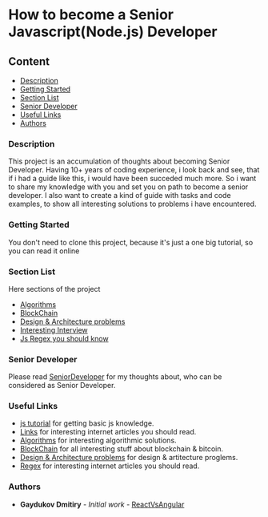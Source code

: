# How to become a Senior Javascript(Node.js) Developer

## Content
* [Description](#description)
* [Getting Started](#getting-started)
* [Section List](#section-list)
* [Senior Developer](#senior-developer)
* [Useful Links](#useful-links)
* [Authors](#authors)

### Description
This project is an accumulation of thoughts about becoming Senior Developer.
Having 10+ years of coding experience, i look back and see, that if i had a guide like this, i would have been succeded much more.
So i want to share my knowledge with you and set you on path to become a senior developer.
I also want to create a kind of guide with tasks and code examples, to show all interesting solutions to problems i have encountered.

### Getting Started

You don't need to clone this project, because it's just a one big tutorial, so you can read it online

### Section List

Here sections of the project
* [Algorithms](https://github.com/dgaydukov/how-to-become-a-senior-js-developer/tree/master/algorithm)
* [BlockChain](https://github.com/dgaydukov/how-to-become-a-senior-js-developer/tree/master/blockchain)
* [Design & Architecture problems](https://github.com/dgaydukov/how-to-become-a-senior-js-developer/tree/master/design-and-architecture)
* [Interesting Interview](https://github.com/dgaydukov/how-to-become-a-senior-js-developer/blob/master/interview/README.md)
* [Js Regex you should know](https://github.com/dgaydukov/how-to-become-a-senior-js-developer/tree/master/regex)

### Senior Developer

Please read [SeniorDeveloper](https://github.com/dgaydukov/how-to-become-a-senior-js-developer/blob/master/SeniorDeveloper.md) for my thoughts about, who can be considered as Senior Developer.

### Useful Links

* [js tutorial](https://github.com/dgaydukov/how-to-become-a-senior-js-developer/blob/master/js-tutorial.md) for getting basic js knowledge.
* [Links](https://github.com/dgaydukov/how-to-become-a-senior-js-developer/blob/master/links.md) for interesting internet articles you should read.
* [Algorithms](https://github.com/dgaydukov/how-to-become-a-senior-js-developer/tree/master/algorithm/README.md) for interesting algorithmic solutions.
* [BlockChain](https://github.com/dgaydukov/how-to-become-a-senior-js-developer/tree/master/blockchain/README.md) for all interesting stuff about blockchain & bitcoin.
* [Design & Architecture problems](https://github.com/dgaydukov/how-to-become-a-senior-js-developer/tree/master/design-%26-architecture) for design & artitecture proglems.
* [Regex](https://github.com/dgaydukov/how-to-become-a-senior-js-developer/blob/master/regex/README.md) for interesting internet articles you should read.


### Authors

* **Gaydukov Dmitiry** - *Initial work* - [ReactVsAngular](https://github.com/dgaydukov/react-vs-angular)